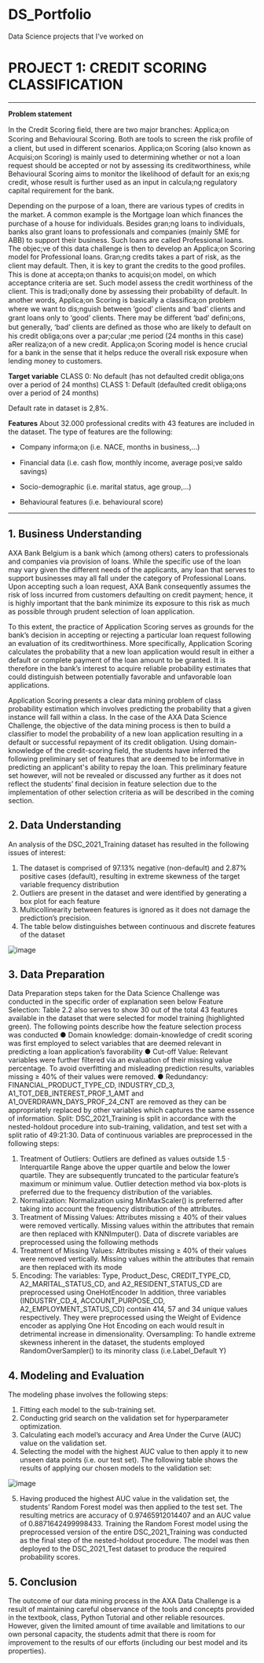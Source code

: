 # DS_Portfolio
Data Science projects that I've worked on


# **PROJECT 1: CREDIT SCORING CLASSIFICATION**
---

**Problem statement**

In the Credit Scoring ﬁeld, there are two major branches: Applica;on Scoring and Behavioural Scoring.
Both are tools to screen the risk proﬁle of a client, but used in diﬀerent scenarios. Applica;on Scoring
(also known as Acquisi;on Scoring) is mainly used to determining whether or not a loan request should
be accepted or not by assessing its creditworthiness, while Behavioural Scoring aims to monitor the
likelihood of default for an exis;ng credit, whose result is further used as an input in calcula;ng
regulatory capital requirement for the bank. 

Depending on the purpose of a loan, there are various types of credits in the market. A common
example is the Mortgage loan which ﬁnances the purchase of a house for individuals. Besides gran;ng
loans to individuals, banks also grant loans to professionals and companies (mainly SME for ABB) to
support their business. Such loans are called Professional loans. The objec;ve of this data challenge is
then to develop an Applica;on Scoring model for Professional loans. Gran;ng credits takes a part of risk,
as the client may default. Then, it is key to grant the credits to the good proﬁles. This is done at
accepta;on thanks to acquisi;on model, on which acceptance criteria are set. Such model assess the
credit worthiness of the client. This is tradi;onally done by assessing their probability of default. In
another words, Applica;on Scoring is basically a classiﬁca;on problem where we want to dis;nguish
between ‘good’ clients and ‘bad’ clients and grant loans only to ‘good’ clients. There may be diﬀerent
‘bad’ deﬁni;ons, but generally, ‘bad’ clients are deﬁned as those who are likely to default on his credit
obliga;ons over a par;cular ;me period (24 months in this case) aRer realiza;on of a new credit.
Applica;on Scoring model is hence crucial for a bank in the sense that it helps reduce the overall risk
exposure when lending money to customers. 

**Target variable**
CLASS 0: No default (has not defaulted credit obliga;ons over a period of 24 months) 
CLASS 1: Default (defaulted credit obliga;ons over a period of 24 months)

Default rate in dataset is 2,8%.  

**Features**
About 32.000 professional credits with 43 features are included in the dataset. The type of features are
the following: 

 
- Company informa;on (i.e. NACE, months in business,...) 
 
- Financial data (i.e. cash ﬂow, monthly income, average posi;ve saldo savings) 
 
- Socio-demographic (i.e. marital status, age group,...) 
 
- Behavioural features (i.e. behavioural score) 

---
## 1. Business Understanding
AXA Bank Belgium is a bank which (among others) caters to professionals and companies via provision of
loans. While the specific use of the loan may vary given the different needs of the applicants, any loan
that serves to support businesses may all fall under the category of Professional Loans. Upon accepting
such a loan request, AXA Bank consequently assumes the risk of loss incurred from customers defaulting
on credit payment; hence, it is highly important that the bank minimize its exposure to this risk as much
as possible through prudent selection of loan application.

To this extent, the practice of Application Scoring serves as grounds for the bank’s decision in accepting
or rejecting a particular loan request following an evaluation of its creditworthiness. More specifically,
Application Scoring calculates the probability that a new loan application would result in either a default
or complete payment of the loan amount to be granted. It is therefore in the bank’s interest to acquire
reliable probability estimates that could distinguish between potentially favorable and unfavorable loan
applications.

Application Scoring presents a clear data mining problem of class probability estimation which involves
predicting the probability that a given instance will fall within a class. In the case of the AXA Data Science
Challenge, the objective of the data mining process is then to build a classifier to model the probability
of a new loan application resulting in a default or successful repayment of its credit obligation.
Using domain-knowledge of the credit-scoring field, the students have inferred the following preliminary
set of features that are deemed to be informative in predicting an applicant's ability to repay the loan.
This preliminary feature set however, will not be revealed or discussed any further as it does not reflect
the students’ final decision in feature selection due to the implementation of other selection criteria as
will be described in the coming section.

## 2. Data Understanding
An analysis of the DSC_2021_Training dataset has resulted in the following issues of interest:
1. The dataset is comprised of 97.13% negative (non-default) and 2.87% positive cases (default),
resulting in extreme skewness of the target variable frequency distribution
2. Outliers are present in the dataset and were identified by generating a box plot for each feature
3. Multicollinearity between features is ignored as it does not damage the prediction’s
precision.
4. The table below distinguishes between continuous and discrete features of the dataset

![image](https://user-images.githubusercontent.com/117380503/225650155-5ea16d42-3c27-4843-98ad-a581136deffb.png)


## 3. Data Preparation
Data Preparation steps taken for the Data Science Challenge was conducted in the specific order of
explanation seen below
Feature Selection: Table 2.2 also serves to show 30 out of the total 43 features available in the dataset
that were selected for model training (highlighted green). The following points describe how the feature
selection process was conducted
● Domain knowledge: domain-knowledge of credit scoring was first employed to select variables
that are deemed relevant in predicting a loan application’s favorability
● Cut-off Value: Relevant variables were further filtered via an evaluation of their missing value
percentage. To avoid overfitting and misleading prediction results, variables missing ≥ 40% of
their values were removed.
● Redundancy: FINANCIAL_PRODUCT_TYPE_CD, INDUSTRY_CD_3, A1_TOT_DEB_INTEREST_PROF_1_AMT
and A1_OVERDRAWN_DAYS_PROF_24_CNT are removed as they can be appropriately replaced by
other variables which captures the same essence of information.
Split: DSC_2021_Training is split in accordance with the nested-holdout procedure into sub-training,
validation, and test set with a split ratio of 49:21:30.
Data of continuous variables are preprocessed in the following steps:
1. Treatment of Outliers: Outliers are defined as values outside 1.5 · Interquartile Range above the
upper quartile and below the lower quartile. They are subsequently truncated to the particular
feature’s maximum or minimum value. Outlier detection method via box-plots is preferred due
to the frequency distribution of the variables.
2. Normalization: Normalization using MinMaxScaler() is preferred after taking into account the
frequency distribution of the attributes.
3. Treatment of Missing Values: Attributes missing ≥ 40% of their values were removed vertically.
Missing values within the attributes that remain are then replaced with KNNImputer().
Data of discrete variables are preprocessed using the following methods
1. Treatment of Missing Values: Attributes missing ≥ 40% of their values were removed vertically.
Missing values within the attributes that remain are then replaced with its mode
2. Encoding: The variables: Type, Product_Desc, CREDIT_TYPE_CD, A2_MARITAL_STATUS_CD, and
A2_RESIDENT_STATUS_CD are preprocessed using OneHotEncoder
In addition, three variables (INDUSTRY_CD_4, ACCOUNT_PURPOSE_CD, A2_EMPLOYMENT_STATUS_CD)
contain 414, 57 and 34 unique values respectively. They were preprocessed using the Weight of Evidence
encoder as applying One Hot Encoding on each would result in detrimental increase in dimensionality.
Oversampling: To handle extreme skewness inherent in the dataset, the students employed
RandomOverSampler() to its minority class (i.e.Label_Default Y)

## 4. Modeling and Evaluation
The modeling phase involves the following steps:
1. Fitting each model to the sub-training set.
2. Conducting grid search on the validation set for hyperparameter optimization.
3. Calculating each model’s accuracy and Area Under the Curve (AUC) value on the validation set.
4. Selecting the model with the highest AUC value to then apply it to new unseen data points (i.e.
our test set). The following table shows the results of applying our chosen models to the
validation set:

![image](https://user-images.githubusercontent.com/117380503/225650483-b1902d55-d938-4f17-942e-fb2dd771ac3d.png)

5. Having produced the highest AUC value in the validation set, the students’ Random Forest
model was then applied to the test set. The resulting metrics are accuracy of 0.97465912014407
and an AUC value of 0.8871642499998433.
Training the Random Forest model using the preprocessed version of the entire DSC_2021_Training was
conducted as the final step of the nested-holdout procedure. The model was then deployed to the
DSC_2021_Test dataset to produce the required probability scores.

## 5. Conclusion
The outcome of our data mining process in the AXA Data Challenge is a result of maintaining careful
observance of the tools and concepts provided in the textbook, class, Python Tutorial and other reliable
resources. However, given the limited amount of time available and limitations to our own personal
capacity, the students admit that there is room for improvement to the results of our efforts (including
our best model and its properties).
